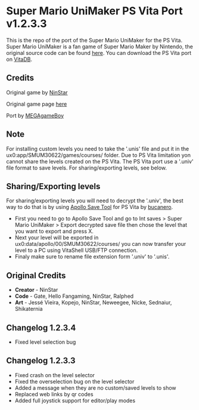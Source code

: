 # Super Mario UniMaker PS Vita Port v1.2.3.3
This is the repo of the port of the Super Mario UniMaker for the PS Vita. Super Mario UniMaker is a fan game of Super Mario Maker by Nintendo, the original source code can be found [here](https://github.com/ninstar/UniMaker). You can download the PS Vita port on [VitaDB](https://vitadb.rinnegatamante.it/#/info/832).

## Credits
Original game by [NinStar](https://ninstars.itch.io)

Original game page [here](https://ninstars.itch.io/unimaker)

Port by [MEGAgameBoy](https://github.com/MEGAgameBoy)

## Note
For installing custom levels you need to take the '.unis' file and put it in the ux0:app/SMUM30622/games/courses/ folder.
Due to PS Vita limitation yon cannot share the levels created on the PS Vita.
The PS Vita port use a '.univ' file format to save levels. For sharing/exporting levels, see below.

## Sharing/Exporting levels
For sharing/exporting levels you will need to decrypt the '.univ', the best way to do that is by using [Apollo Save Tool](https://github.com/bucanero/apollo-vita/releases) for PS Vita by [bucanero](https://github.com/bucanero).
* First you need to go to Apollo Save Tool and go to Int saves > Super Mario UniMaker > Export decrypted save file then chose the level that you want to export and press X.
* Next your level will be exported in ux0:data/apollo/00/SMUM30622/courses/ you can now transfer your level to a PC using VitaShell USB/FTP connection.
* Finaly make sure to rename file extension form '.univ' to '.unis'.

## Original Credits

- **Creator** - NinStar
- **Code** - Gate, Hello Fangaming, NinStar, Ralphed
- **Art** - Jessé Vieira, Kopejo, NinStar, Neweegee, Nicke, Sednaiur, Shikaternia

## Changelog 1.2.3.4
* Fixed level selection bug

## Changelog 1.2.3.3
* Fixed crash on the level selector
* Fixed the overselection bug on the level selector
* Added a message when they are no custom/saved levels to show
* Replaced web links by qr codes
* Added full joystick support for editor/play modes